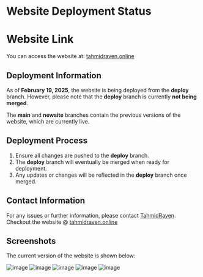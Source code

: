 # Website Deployment Status

# Website Link

You can access the website at: [tahmidraven.online](https://tahmidraven.online)

## Deployment Information

As of **February 19, 2025**, the website is being deployed from the **deploy** branch. However, please note that the **deploy** branch is currently **not being merged**.

The **main** and **newsite** branches contain the previous versions of the website, which are currently live.

## Deployment Process

1. Ensure all changes are pushed to the **deploy** branch.
2. The **deploy** branch will eventually be merged when ready for deployment.
3. Any updates or changes will be reflected in the **deploy** branch once merged.

## Contact Information

For any issues or further information, please contact [TahmidRaven](https://github.com/TahmidRaven).
Checkout the website @  [tahmidraven.online](https://tahmidraven.online)

## Screenshots

The current version of the website is shown below: 

![image](https://github.com/user-attachments/assets/aad26fae-92a4-49c6-aa36-ebb0ec04f9cd)
![image](https://github.com/user-attachments/assets/53dc8401-0dda-438b-a6fb-6dcc4b990483)
![image](https://github.com/user-attachments/assets/81446dea-67bc-4b63-933f-46ec666053a0)
![image](https://github.com/user-attachments/assets/e38f5de2-3519-43f6-b04f-f6d85c8e4a89)
![image](https://github.com/user-attachments/assets/a30a5493-7f7e-49df-8b31-28e0aacd2cfb)


